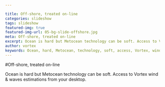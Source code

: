 ```yaml
---

title: Off-shore, treated on-line
categories: slideshow
tags: slideshow
featured-img: true
featured-img-url: 05-bg-slide-offshore.jpg
meta: Off-shore, treated on-line
excerpt: Ocean is hard but Metocean technology can be soft. Access to Vortex wind & waves estimations from your desktop.
author: vortex
keywords: Ocean, hard, Metocean, technology, soft, access, Vortex, wind, waves, estimations, desktop
---
```


#Off-shore, treated on-line

Ocean is hard but Metocean technology can be soft. Access to Vortex wind & waves estimations from your desktop.